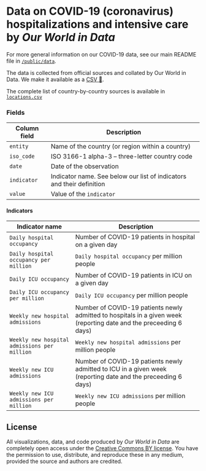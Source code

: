# Data on COVID-19 (coronavirus) hospitalizations and intensive care by _Our World in Data_

For more general information on our COVID-19 data, see our main README file in [`/public/data`](https://github.com/owid/covid-19-data/tree/master/public/data).

The data is collected from official sources and collated by Our World in Data. We make it available as a [CSV 💾](covid-hospitalizations.csv).

The complete list of country-by-country sources is available in [`locations.csv`](https://github.com/owid/covid-19-data/blob/master/public/data/hospitalizations/locations.csv)


### Fields

| Column field | Description                                                                  |
|--------------|------------------------------------------------------------------------------|
| `entity`     | Name of the country (or region within a country)                            |
| `iso_code`   | ISO 3166-1 alpha-3 – three-letter country code |
| `date`       | Date of the observation                                                     |
| `indicator`  | Indicator name. See below our list of indicators and their definition |
| `value`      | Value of the `indicator` |

#### Indicators

| Indicator name | Description |
|----------------|-------------|
| `Daily hospital occupancy`                      | Number of COVID-19 patients in hospital on a given day |
| `Daily hospital occupancy per million`          | `Daily hospital occupancy` per million people |
| `Daily ICU occupancy`                           | Number of COVID-19 patients in ICU on a given day |
| `Daily ICU occupancy per million`               | `Daily ICU occupancy` per million people |
| `Weekly new hospital admissions`                 | Number of COVID-19 patients newly admitted to hospitals in a given week (reporting date and the preceeding 6 days) |
| `Weekly new hospital admissions per million`     | `Weekly new hospital admissions` per million people |
| `Weekly new ICU admissions`                      | Number of COVID-19 patients newly admitted to ICU in a given week (reporting date and the preceeding 6 days) |
| `Weekly new ICU admissions per million`          | `Weekly new ICU admissions` per million people |


## License

All visualizations, data, and code produced by _Our World in Data_ are completely open access under the [Creative Commons BY license](https://creativecommons.org/licenses/by/4.0/). You have the permission to use, distribute, and reproduce these in any medium, provided the source and authors are credited.
